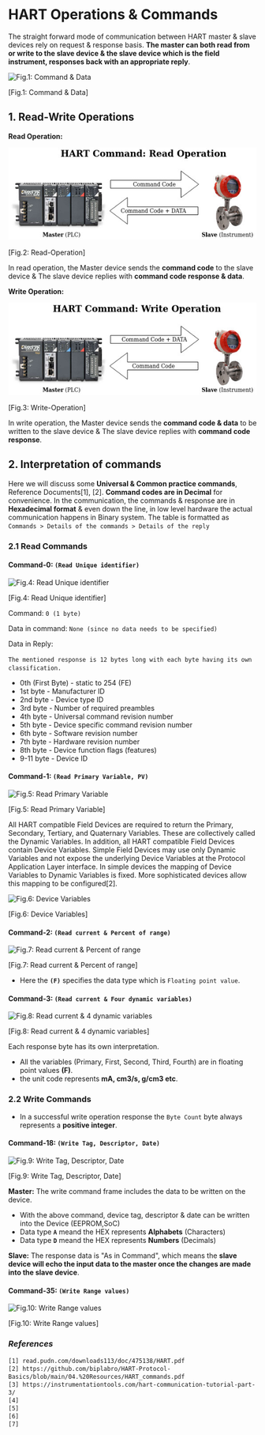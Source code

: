 # HART Operations & Commands

The straight forward mode of communication between HART master & slave devices rely on request & response basis. **The master can both read from or write to the slave device & the slave device which is the field instrument, responses back with an appropriate reply**.

![Fig.1: Command & Data](https://github.com/biplabro/HART-Protocol-Internals/blob/main/02.%20Images/Hart-Frame1.jpg)

[Fig.1: Command & Data]

## 1. Read-Write Operations

**Read Operation:**

![Fig.2: Read-Operation](https://github.com/biplabro/HART-Protocol-Basics/blob/main/02.%20Images/HART_Read.jpg)

[Fig.2: Read-Operation]

In read operation, the Master device sends the **command code** to the slave device & The slave device replies with **command code response & data**.

**Write Operation:**

![Fig.3: Write-Operation](https://github.com/biplabro/HART-Protocol-Basics/blob/main/02.%20Images/HART_Write.jpg)

[Fig.3: Write-Operation]

In write operation, the Master device sends the **command code & data** to be written to the slave device & The slave device replies with **command code response**.

## 2. Interpretation of commands

Here we will discuss some **Universal & Common practice commands**, Reference Documents[1], [2]. **Command codes are in Decimal** for convenience. In the communication, the commands & response are in **Hexadecimal format** & even down the line, in low level hardware the actual communication happens in Binary system. The table is formatted as `Commands > Details of the commands > Details of the reply`

### 2.1 Read Commands

#### Command-0: `(Read Unique identifier)`

![Fig.4: Read Unique identifier](https://github.com/biplabro/HART-Protocol-Internals/blob/main/02.%20Images/Command-0.jpg)

[Fig.4: Read Unique identifier]

Command: `0 (1 byte)`

Data in command: `None (since no data needs to be specified)`

Data in Reply:

`The mentioned response is 12 bytes long with each byte having its own classification.`

- 0th (First Byte) - static to 254 (FE)
- 1st byte - Manufacturer ID 
- 2nd byte - Device type ID
- 3rd byte - Number of required preambles
- 4th byte - Universal command revision number
- 5th byte - Device specific command revision number
- 6th byte - Software revision number
- 7th byte - Hardware revision number
- 8th byte - Device function flags (features)
- 9-11 byte - Device ID

#### Command-1: `(Read Primary Variable, PV)`

![Fig.5: Read Primary Variable](https://github.com/biplabro/HART-Protocol-Internals/blob/main/02.%20Images/Command-1.jpg)

[Fig.5: Read Primary Variable]

All HART compatible Field Devices are required to return the Primary, Secondary, Tertiary, and Quaternary Variables. These are collectively called the Dynamic Variables. In addition, all HART compatible Field Devices contain Device Variables. Simple Field Devices may use only Dynamic Variables and not expose the underlying Device Variables at the Protocol Application Layer interface. In simple devices the mapping of Device Variables to Dynamic Variables is fixed. More sophisticated devices allow this mapping to be configured[2].

![Fig.6: Device Variables](https://github.com/biplabro/HART-Protocol-Internals/blob/main/02.%20Images/Device-Variables.jpg)

[Fig.6: Device Variables]

#### Command-2: `(Read current & Percent of range)`

![Fig.7: Read current & Percent of range](https://github.com/biplabro/HART-Protocol-Internals/blob/main/02.%20Images/Command-2.jpg)

[Fig.7: Read current & Percent of range]

- Here the **`(F)`** specifies the data type which is `Floating point value`.

#### Command-3: `(Read current & Four dynamic variables)`

![Fig.8: Read current & 4 dynamic variables](https://github.com/biplabro/HART-Protocol-Internals/blob/main/02.%20Images/Command-3.jpg)

[Fig.8: Read current & 4 dynamic variables]

Each response byte has its own interpretation. 
- All the variables (Primary, First, Second, Third, Fourth) are in floating point values **(F)**.
- the unit code represents **mA, cm3/s, g/cm3 etc**.

### 2.2 Write Commands

- In a successful write operation response the `Byte Count` byte always represents a **positive integer**.

#### Command-18: `(Write Tag, Descriptor, Date)`

![Fig.9: Write  Tag, Descriptor, Date](https://github.com/biplabro/HART-Protocol-Internals/blob/main/02.%20Images/Command-18.jpg)

[Fig.9: Write  Tag, Descriptor, Date]

**Master:** The write command frame includes the data to be written on the device. 
- With the above command, device tag, descriptor & date can be written into the Device (EEPROM,SoC)
- Data type **`A`** meand the HEX represents **Alphabets** (Characters) 
- Data type **`D`** meand the HEX represents **Numbers** (Decimals) 

 **Slave:** The response data is "As in Command", which means the **slave device will echo the input data to the master once the changes are made into the slave device**. 

#### Command-35: `(Write Range values)`

![Fig.10: Write Range values](https://github.com/biplabro/HART-Protocol-Internals/blob/main/02.%20Images/Command-35.jpg)

[Fig.10: Write Range values]





### _References_

```
[1] read.pudn.com/downloads113/doc/475138/HART.pdf
[2] https://github.com/biplabro/HART-Protocol-Basics/blob/main/04.%20Resources/HART_commands.pdf
[3] https://instrumentationtools.com/hart-communication-tutorial-part-3/
[4] 
[5] 
[6] 
[7] 
```
